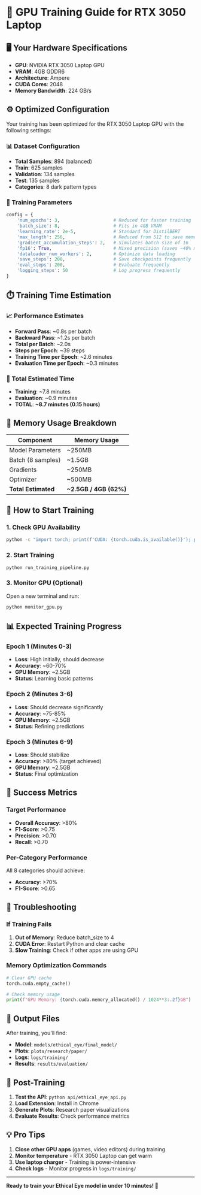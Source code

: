 # 🚀 GPU Training Guide for RTX 3050 Laptop

## 🖥️ Your Hardware Specifications
- **GPU**: NVIDIA RTX 3050 Laptop GPU
- **VRAM**: 4GB GDDR6
- **Architecture**: Ampere
- **CUDA Cores**: 2048
- **Memory Bandwidth**: 224 GB/s

## ⚙️ Optimized Configuration

Your training has been optimized for the RTX 3050 Laptop GPU with the following settings:

### 📊 Dataset Configuration
- **Total Samples**: 894 (balanced)
- **Train**: 625 samples
- **Validation**: 134 samples  
- **Test**: 135 samples
- **Categories**: 8 dark pattern types

### 🎯 Training Parameters
```python
config = {
    'num_epochs': 3,                    # Reduced for faster training
    'batch_size': 8,                    # Fits in 4GB VRAM
    'learning_rate': 2e-5,              # Standard for DistilBERT
    'max_length': 256,                  # Reduced from 512 to save memory
    'gradient_accumulation_steps': 2,   # Simulates batch size of 16
    'fp16': True,                       # Mixed precision (saves ~40% memory)
    'dataloader_num_workers': 2,        # Optimize data loading
    'save_steps': 200,                  # Save checkpoints frequently
    'eval_steps': 200,                  # Evaluate frequently
    'logging_steps': 50                 # Log progress frequently
}
```

## ⏱️ Training Time Estimation

### 📈 Performance Estimates
- **Forward Pass**: ~0.8s per batch
- **Backward Pass**: ~1.2s per batch
- **Total per Batch**: ~2.0s
- **Steps per Epoch**: ~39 steps
- **Training Time per Epoch**: ~2.6 minutes
- **Evaluation Time per Epoch**: ~0.3 minutes

### 🎯 Total Estimated Time
- **Training**: ~7.8 minutes
- **Evaluation**: ~0.9 minutes
- **TOTAL**: **~8.7 minutes (0.15 hours)**

## 💾 Memory Usage Breakdown

| Component | Memory Usage |
|-----------|--------------|
| Model Parameters | ~250MB |
| Batch (8 samples) | ~1.5GB |
| Gradients | ~250MB |
| Optimizer | ~500MB |
| **Total Estimated** | **~2.5GB / 4GB (62%)** |

## 🚀 How to Start Training

### 1. Check GPU Availability
```bash
python -c "import torch; print(f'CUDA: {torch.cuda.is_available()}'); print(f'GPU: {torch.cuda.get_device_name(0) if torch.cuda.is_available() else \"N/A\"}')"
```

### 2. Start Training
```bash
python run_training_pipeline.py
```

### 3. Monitor GPU (Optional)
Open a new terminal and run:
```bash
python monitor_gpu.py
```

## 📊 Expected Training Progress

### Epoch 1 (Minutes 0-3)
- **Loss**: High initially, should decrease
- **Accuracy**: ~60-70%
- **GPU Memory**: ~2.5GB
- **Status**: Learning basic patterns

### Epoch 2 (Minutes 3-6)
- **Loss**: Should decrease significantly
- **Accuracy**: ~75-85%
- **GPU Memory**: ~2.5GB
- **Status**: Refining predictions

### Epoch 3 (Minutes 6-9)
- **Loss**: Should stabilize
- **Accuracy**: >80% (target achieved)
- **GPU Memory**: ~2.5GB
- **Status**: Final optimization

## 🎯 Success Metrics

### Target Performance
- **Overall Accuracy**: >80%
- **F1-Score**: >0.75
- **Precision**: >0.70
- **Recall**: >0.70

### Per-Category Performance
All 8 categories should achieve:
- **Accuracy**: >70%
- **F1-Score**: >0.65

## 🔧 Troubleshooting

### If Training Fails
1. **Out of Memory**: Reduce batch_size to 4
2. **CUDA Error**: Restart Python and clear cache
3. **Slow Training**: Check if other apps are using GPU

### Memory Optimization Commands
```python
# Clear GPU cache
torch.cuda.empty_cache()

# Check memory usage
print(f"GPU Memory: {torch.cuda.memory_allocated() / 1024**3:.2f}GB")
```

## 📁 Output Files

After training, you'll find:
- **Model**: `models/ethical_eye/final_model/`
- **Plots**: `plots/research/paper/`
- **Logs**: `logs/training/`
- **Results**: `results/evaluation/`

## 🎉 Post-Training

1. **Test the API**: `python api/ethical_eye_api.py`
2. **Load Extension**: Install in Chrome
3. **Generate Plots**: Research paper visualizations
4. **Evaluate Results**: Check performance metrics

## 💡 Pro Tips

1. **Close other GPU apps** (games, video editors) during training
2. **Monitor temperature** - RTX 3050 Laptop can get warm
3. **Use laptop charger** - Training is power-intensive
4. **Check logs** - Monitor progress in `logs/training/`

---

**Ready to train your Ethical Eye model in under 10 minutes! 🚀**

